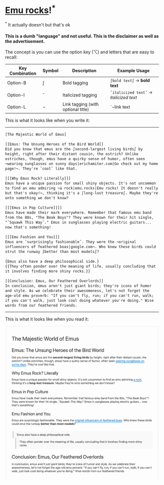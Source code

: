 # [Emu rocks](https://emu.rocks)!<sup>*</sup>

<sup>*</sup> It actually doesn't but that's ok


#### This is a dumb "language" and not useful. This is the disclaimer as well as the advertisement.

The concept is you can use the option key (⌥) and letters that are easy to recall:

| Key Combination | Symbol | Description                        | Example Usage                                      |
|-----------------|--------|------------------------------------|----------------------------------------------------|
| Option-B        | ∫      | Bold tagging                       | `∫bold text∫` → **bold text**                      |
| Option-I        | ˆ      | Italicized tagging                 | `ˆitalicized textˆ` → *italicized text*            |
| Option-L        | ¬      | Link tagging (with optional title) | `¬link text|url¬` → [link text](url "title")       |


This is what it looks like when you write it:

---

```
[The Majestic World of Emus]

[[Emus: The Unsung Heroes of the Bird World]]
Did you know that emus are the ∫second-largest living birds∫ by height, right after their distant cousin, the ostrich? Unlike ostriches, though, emus have a quirky sense of humor, often seen ¬wearing sunglasses on sunny days|erichamiter.com|Go check out my home page!¬. They're ˆcoolˆ like that.

[[[Why Emus Rock? Literally]]]
Emus have a unique passion for small shiny objects. It's not uncommon to find an emu admiring ¬a rock|emu.rocks|Emu rocks! It doesn't really but that's okay!¬, thinking it's a ∫long-lost treasure∫. Maybe they're onto something we don't know?

[[[Emus in Pop Culture]]]]
Emus have made their mark everywhere. Remember that famous emu band from the 80s, "The Beak Boys"? They were known for their hit single, "ˆSquawk This Wayˆ." Emus in sunglasses playing electric guitars... now that's something!

[[[Emu Fashion and You]]]
Emus are ˆsurprisingly fashionableˆ. They were the ¬original influencers of feathered boas|google.com¬. Who knew these birds could strut the runway ∫better than most models∫?

{Emus also have a deep philosophical side.}
{{They often ponder over the meaning of life, usually concluding that it involves finding more shiny rocks.}}

[[Conclusion: Emus, Our Feathered Overlords]]
In conclusion, emus aren't just giant birds; they're icons of humor and style. As we celebrate their awesomeness, let's not forget the age-old emu proverb: "If you can't fly, run; if you can't run, walk; if you can't walk, just look cool doing whatever you're doing." Wise words from our feathered friends.
```

---

This is what it looks like when you read it:

![](emu-document.png)
